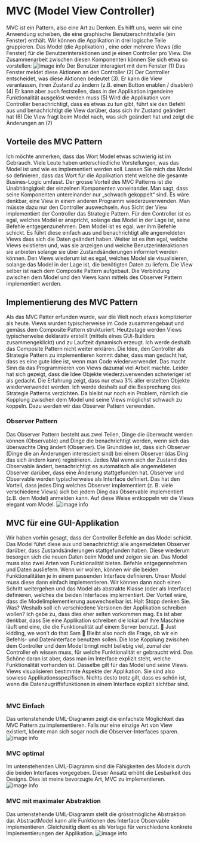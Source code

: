 # MVC (Model View Controller)
MVC ist ein Pattern, also eine Art zu Denken. Es hilft uns, wenn wir eine Anwendung scheiben, die eine graphische Benutzerschnittstelle (ein Fenster) enthält.
Wir können die Applikation in drei logische Teile gruppieren. Das Model (die Applikation) , eine oder mehrere Views (die Fenster) für die Benutzerinteraktionen und je einen Controller pro View.
Die Zusammenarbeit zwischen diesen Komponenten können Sie sich etwa so vorstellen: 
![image info](./picts/mvc.png)
Der Benutzer interagiert mit dem Fenster (1)
Das Fenster meldet diese Aktionen an den Controller (2)
Der Controller entscheidet, was diese Aktionen bedeutet (3).
Er kann die View veranlassen, ihren Zustand zu ändern (z.B. einen Button enablen / disablen) (4)
Er kann aber auch feststellen, dass in der Applikation irgendeine Funktionalität ausgelöst werden muss (5)
Wird die Applikation vom Controller benachrichtigt, dass es etwas zu tun gibt, führt sie den Befehl aus und benachrichtigt die View darüber, dass sich ihr Zustand geändert hat (6)
Die View fragt beim Model nach, was sich geändert hat und zeigt die Änderungen an (7)

## Vorteile des MVC Pattern
Ich möchte anmerken, dass das Wort Model etwas schwierig ist im Gebrauch. Viele Leute haben unterschiedliche Vorstellungen, was das Model ist und wie es implementiert werden soll. Lassen Sie mich das Model so definieren, dass das Wort für die Applikation steht welche die gesamte Busines-Logic  umfasst.
Der grosse Vorteil des MVC Patterns ist die Unabhängigkeit der einzelnen Komponenten voneinander. Man sagt, dass seine Komponenten untereinander nur „schwach gekoppelt“ sind.
Es wäre denkbar, eine View in einem anderen Programm wiederzuverwenden. Man müsste dazu nur den Controller auswechseln. Aus Sicht der View implementiert der Controller das Strategie Pattern.
Für den Controller ist es egal, welches Model er anspricht, solange das Model in der Lage ist, seine Befehle entgegenzunehmen.
Dem Model ist es egal, wer ihm Befehle schickt. Es führt diese einfach aus und benachrichtigt alle angemeldeten Views dass sich die Daten geändert haben.
Weiter ist es ihm egal, welche Views existieren und, was sie anzeigen und welche Benutzerinteraktionen sie anbieten solange sie über Zustandsänderungen informiert werden können.
Den Views wiederum ist es egal, welches Model sie visualisieren, solange das Model in der Lage ist, die benötigten Daten zu liefern. Die View selber ist nach dem Composite Pattern aufgebaut.
Die Verbindung zwischen dem Model und den Views kann mittels des Observer Pattern implementiert werden.

##	Implementierung des MVC Pattern
Als das MVC Patter erfunden wurde, war die Welt noch etwas komplizierter als heute. Views wurden typischerweise im Code zusammengebaut und gemäss dem Composite Pattern strukturiert. Heutzutage werden Views typischerweise deklarativ erstellt (mittels eines GUi-Builders zusammengeklickt) und zu Laufzeit dynamisch erzeugt. Ich werde deshalb das Composite Pattern nicht weiter erklären.
Die Idee, den Controller als Strategie Pattern zu implementieren kommt daher, dass man gedacht hat, dass es eine gute Idee ist, wenn man Code wiederverwendet. Das macht Sinn da das Programmieren von Views dazumal viel Arbeit machte.
Leider hat sich gezeigt, dass die Idee Objekte wiederzuverwenden schwieriger ist als gedacht. Die Erfahrung zeigt, dass nur etwa 3% aller erstellten Objekte wiederverwendet werden. Ich werde deshalb auf die Besprechung des Strategie Patterns verzichten.
Da bleibt nur noch ein Problem, nämlich die Kopplung zwischen dem Model und seine Views möglichst schwach zu koppeln. Dazu werden wir das Observer Pattern verwenden.

###	Observer Pattern
Das Observer Pattern besteht aus zwei Teilen, Dinge die überwacht werden können (Observable) und Dinge die benachrichtigt werden, wenn sich das überwachte Ding ändert (Observer).
Die Grundidee ist, dass sich Observer (Dinge die an Änderungen interessiert sind) bei einem Observer (das Ding das sich ändern kann) registrieren. Jedes Mal wenn sich der Zustand des Observable ändert, benachrichtigt es automatisch alle angemeldeten Observer darüber, dass eine Änderung stattgefunden hat.
Observer und Observable werden typischerweise als Interface definiert. Das hat den Vorteil, dass jedes Ding welches Observer implementiert (z. B. viele verschiedene Views) sich bei jedem Ding das Observable implementiert (z.B. dem Model) anmelden kann.
Auf diese Weise entkoppeln wir die Views elegant vom Model.
![image info](./picts/observer.png)

##	MVC für eine GUI-Applikation
 Wir haben vorhin gesagt, dass der Controller Befehle an das Model schickt. Das Model führt diese aus und benachrichtigt alle angemeldeten Observer darüber, dass Zustandsänderungen stattgefunden haben. Diese wiederum besorgen sich die neuen Daten beim Model und zeigen sie an.
Das Model muss also zwei Arten von Funktionalität bieten. Befehle entgegennehmen und Daten ausliefern.
Wenn wir wollen, können wir die beiden Funktionalitäten je in einem passenden Interface definieren. Unser Model muss diese dann einfach implementieren. Wir können dann noch einen Schritt weitergehen und das Model als abstrakte Klasse (oder als Interface) definieren, welches die beiden Interfaces implementiert. Der Vorteil wäre, dass die Modelimplementierung auswechselbar ist.
Halt Stopp denken Sie. Was? Weshalb soll ich verschiedene Versionen der Applikation schreiben wollen?
Ich gebe zu, dass dies eher selten vorkommen mag. Es ist aber denkbar, dass Sie eine Applikation schreiben die lokal auf Ihre Maschine läuft und eine, die die Funktionalität auf einem Server benutzt.
 Just kidding, we won’t do that Sam 
Bleibt also noch die Frage, ob wir ein Befehls- und Dateninterface benutzen sollen. Die lose Kopplung zwischen dem Controller und dem Model bringt nicht beliebig viel, zumal der Controller eh wissen muss, für welche Funktionalität er gebraucht wird. Das Schöne daran ist aber, dass man im Interface explizit steht, welche Funktionalität vorhanden ist.
Dasselbe gilt für das Model und seine Views. Views visualisieren bestimmte Aspekte der Applikation. Sie sind also sowieso Applikationsspezifisch. Nichts desto trotz gilt, dass es schön ist, wenn die Datenzugriffsfunktionen in einem Interface explizit sichtbar sind.
 
###	MVC Einfach
Das untenstehende UML-Diagramm zeigt die einfachste Möglichkeit das MVC Pattern zu implementieren. Falls nur eine einzige Art von View existiert, könnte man sich sogar noch die Observer-Interfaces sparen.
![image info](./picts/mvc_simple.png)
 
###	MVC optimal
Im untenstehenden UML-Diagramm sind die Fähigkeiten des Models durch die beiden Interfaces vorgegeben. Dieser Ansatz erhöht die Lesbarkeit des Designs. Dies ist meine bevorzugte Art, MVC zu implementieren.
![image info](./picts/mvc_optimal.png) 
 
###	MVC mit maximaler Abstraktion
Das untenstehende UML-Diagramm stellt die grösstmögliche Abstraktion dar. AbstractModel kann alle Funktionen des Interface Observable implementieren. Gleichzeitig dient es als Vorlage für verschiedene konkrete Implementierungen der Applikation.
![image info](./picts/mvc_maximal.png)


